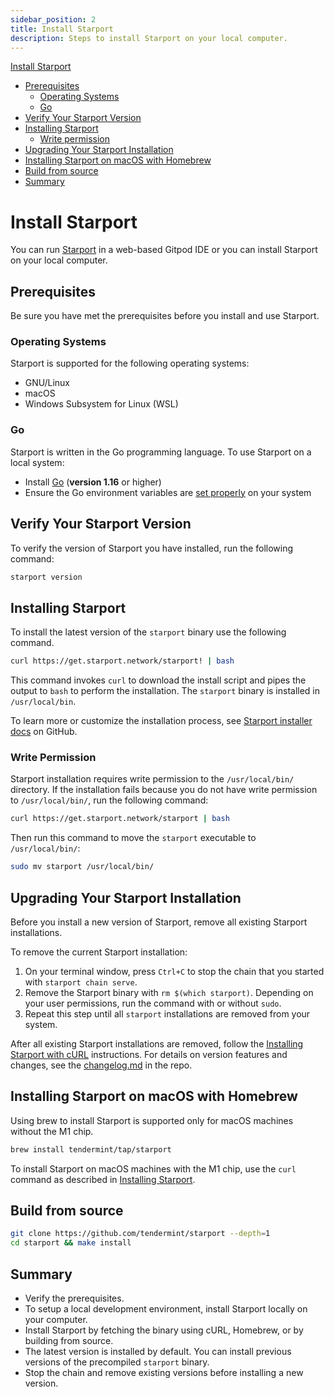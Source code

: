 ```yaml
---
sidebar_position: 2
title: Install Starport
description: Steps to install Starport on your local computer.
---
```


[Install Starport](#install-starport)
  - [Prerequisites](#prerequisites)
    - [Operating Systems](#operating-systems)
    - [Go](#go)
  - [Verify Your Starport Version](#verify-your-starport-version)
  - [Installing Starport](#installing-starport)
    - [Write permission](#write-permission)
  - [Upgrading Your Starport Installation](#upgrading-your-starport-installation)
  - [Installing Starport on macOS with Homebrew](#installing-starport-on-macos-with-homebrew)
  - [Build from source](#build-from-source)
  - [Summary](#summary)


# Install Starport

You can run [Starport](https://github.com/tendermint/starport) in a web-based Gitpod IDE or you can install Starport on your local computer. 


## Prerequisites

Be sure you have met the prerequisites before you install and use Starport. 

### Operating Systems

Starport is supported for the following operating systems:

- GNU/Linux
- macOS
- Windows Subsystem for Linux (WSL)

### Go 

Starport is written in the Go programming language. To use Starport on a local system:

- Install [Go](https://golang.org/doc/install) (**version 1.16** or higher)
- Ensure the Go environment variables are [set properly](https://golang.org/doc/gopath_code#GOPATH) on your system

## Verify Your Starport Version 

To verify the version of Starport you have installed, run the following command:

```sh
starport version
```

## Installing Starport

To install the latest version of the `starport` binary use the following command.

```bash
curl https://get.starport.network/starport! | bash
```

This command invokes `curl` to download the install script and pipes the output to `bash` to perform the installation. The `starport` binary is installed in `/usr/local/bin`.

To learn more or customize the installation process, see [Starport installer docs](https://github.com/allinbits/starport-installer) on GitHub.

### Write Permission

Starport installation requires write permission to the `/usr/local/bin/` directory. If the installation fails because you do not have write permission to `/usr/local/bin/`, run the following command:

```bash
curl https://get.starport.network/starport | bash
```

Then run this command to move the `starport` executable to `/usr/local/bin/`:

```bash
sudo mv starport /usr/local/bin/
```

## Upgrading Your Starport Installation

Before you install a new version of Starport, remove all existing Starport installations. 

To remove the current Starport installation:

1. On your terminal window, press `Ctrl+C` to stop the chain that you started with `starport chain serve`.
1. Remove the Starport binary with `rm $(which starport)`.
   Depending on your user permissions, run the command with or without `sudo`.
1. Repeat this step until all `starport` installations are removed from your system.

After all existing Starport installations are removed, follow the [Installing Starport with cURL](#installing-starport-with-curl) instructions. For details on version features and changes, see the [changelog.md](https://github.com/tendermint/starport/blob/develop/changelog.md) in the repo.

## Installing Starport on macOS with Homebrew

Using brew to install Starport is supported only for macOS machines without the M1 chip. 

```bash
brew install tendermint/tap/starport
```

To install Starport on macOS machines with the M1 chip, use the `curl` command as described in [Installing Starport](#installing-starport). 

## Build from source

```bash
git clone https://github.com/tendermint/starport --depth=1
cd starport && make install
```

## Summary

- Verify the prerequisites.
- To setup a local development environment, install Starport locally on your computer.
- Install Starport by fetching the binary using cURL, Homebrew, or by building from source.
- The latest version is installed by default. You can install previous versions of the precompiled `starport` binary.
- Stop the chain and remove existing versions before installing a new version.
